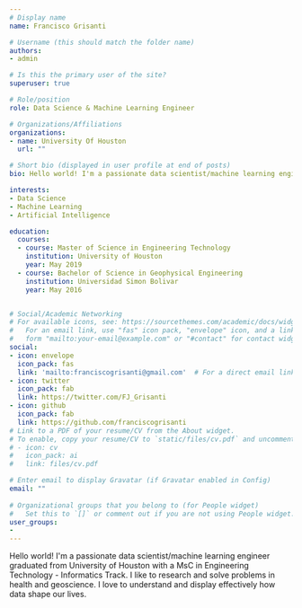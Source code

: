 ```yaml
---
# Display name
name: Francisco Grisanti

# Username (this should match the folder name)
authors:
- admin

# Is this the primary user of the site?
superuser: true

# Role/position
role: Data Science & Machine Learning Engineer

# Organizations/Affiliations
organizations:
- name: University Of Houston
  url: ""

# Short bio (displayed in user profile at end of posts)
bio: Hello world! I'm a passionate data scientist/machine learning engineer soon to graduate from University of Houston with a MsC in Computational Health Informatics. I like to research and solve problems in health and geoscience. I love to understand and display effectively how data shape our lives. 

interests:
- Data Science
- Machine Learning
- Artificial Intelligence

education:
  courses:
  - course: Master of Science in Engineering Technology
    institution: University of Houston
    year: May 2019
  - course: Bachelor of Science in Geophysical Engineering
    institution: Universidad Simon Bolivar
    year: May 2016


# Social/Academic Networking
# For available icons, see: https://sourcethemes.com/academic/docs/widgets/#icons
#   For an email link, use "fas" icon pack, "envelope" icon, and a link in the
#   form "mailto:your-email@example.com" or "#contact" for contact widget.
social:
- icon: envelope
  icon_pack: fas
  link: 'mailto:franciscogrisanti@gmail.com'  # For a direct email link, use "mailto:test@example.org".
- icon: twitter
  icon_pack: fab
  link: https://twitter.com/FJ_Grisanti
- icon: github
  icon_pack: fab
  link: https://github.com/franciscogrisanti
# Link to a PDF of your resume/CV from the About widget.
# To enable, copy your resume/CV to `static/files/cv.pdf` and uncomment the lines below.  
# - icon: cv
#   icon_pack: ai
#   link: files/cv.pdf

# Enter email to display Gravatar (if Gravatar enabled in Config)
email: ""
  
# Organizational groups that you belong to (for People widget)
#   Set this to `[]` or comment out if you are not using People widget.  
user_groups:
- 
---
```


Hello world! I'm a passionate data scientist/machine learning engineer graduated from University of Houston with a MsC in Engineering Technology - Informatics Track. I like to research and solve problems in health and geoscience. I love to understand and display effectively how data shape our lives. 
